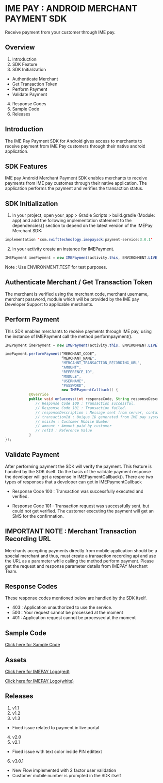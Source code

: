 # IME PAY : ANDROID MERCHANT PAYMENT SDK

Receive payment from your customer through IME pay.

Overview
--------

1. Introduction
2. SDK Feature
3. SDK Initialization
  * Authenticate Merchant
  * Get Transaction Token
  * Perform Payment
  * Validate Payment
4. Response Codes
5. Sample Code
6. Releases

Introduction
------------

The IME Pay Payment SDK for Android gives access to merchants to receive payment from IME Pay customers through their native android application.

SDK Features
------------
IME pay Android Merchant Payment SDK enables merchants to receive payments from IME pay customes through their native application. The application performs the payment and verifies the transaction status.

SDK Initialization 
------------------
1. In your project, open your_app > Gradle Scripts > build.gradle (Module: app) and add the following implementation statement  to the dependencies{} section to depend on the latest version of the IMEPay Merchant SDK: 
```java
implementation 'com.swifttechnology.imepaysdk:payment-service:3.0.1'
```
2. In your activity create an instance for IMEPayment.

```java
IMEPayment imePayment = new IMEPayment(activity.this, ENVIRONMENT.LIVE);
```

Note : Use ENVIRONMENT.TEST for test purposes.

Authenticate Merchant / Get Transaction Token
---------------------------------------------

The merchant is verified using the merchant code, merchant username, merchant password, module which will be provided by the IME pay Developer Support to applicable merchants. 

Perform Payment
---------------

This SDK enables merchants to receive payments through IME pay, using the instance of IMEPayment call the method performpayment().

```java
IMEPayment imePayment = new IMEPayment(activity.this, ENVIRONMENT.LIVE);

imePayment.performPayment(“MERCHANT_CODE”, 
                          “MERCHANT_NAME", 
                          "MERCAHNT_TRANSACTION_RECORDING_URL",
                          "AMOUNT",
                          "REFERENCE_ID", 
                          "MODULE",
                          "USERNAME",
                          "PASSWORD",
                          new IMEPaymentCallback() {
           @Override
           public void onSuccess(int responseCode, String responseDescription, String transactionId, String msisdn, String    amount, String refId) {
              // Response Code 100 : Transaction successful.
              // Response Code 101 : Transaction failed. 
              // responseDescription : Message sent from server, contains transaction success message/ failure message with reason
              // transactionId : Unique ID generated from IME pay system
              // msisdn : Customer Mobile Number
              // amount : Amount paid by customer
              // refId : Reference Value
           }
});
```

Validate Payment
----------------
After performing payment the SDK will verify the payment. This feature is handled by the SDK itself. On the basis of the validate payment response the developer will get a response in IMEPaymentCallback(). There are two types of responses that a developer can get in IMEPaymentCallback 

* Response Code 100 : 
  Transaction was successfully executed and verified.

* Response Code 101 : 
  Transaction request was successfully sent, but could not get verified. The customer executing the payment will get an SMS for the confirmation.

IMPORTANT NOTE : Merchant Transaction Recording URL
---------------------------------------------------
Merchants accepting payments directly from mobile application should be a special merchant and thus, must create a transaction recording api and use the URL as a parameter while calling the method perform payment. Please get the request and response parameter details from IMEPAY Merchant Team.

Response Codes
--------------
These response codes mentioned below are handled by the SDK itself.

* 403 : Application unauthorized to use the service.
* 500 : Your request cannot be processed at the moment
* 401 : Application request cannot be processed at the moment

Sample Code
-----------

[ Click here for Sample Code ](https://github.com/imepay/imepaySDK_android/blob/master/SampleActivity.java)

Assets
------

[ Click here for IMEPAY Logo(red) ](https://github.com/imepay/imepaySDK_android/blob/master/Assets/IME-Pay-Logo_red.jpeg)

[ Click here for IMEPAY Logo(white) ](https://github.com/imepay/imepaySDK_android/blob/master/Assets/IME-Pay-Logo_white.jpeg)

Releases
-----------

1. v1.1
2. v1.2
3. v1.3
* Fixed issue related to payment in live portal
4. v2.0
5. v2.1
* Fixed issue with text color inside PIN edittext
6. v3.0.1
* New Flow implemented with 2 factor user validation
* Customer mobile number is prompted in the SDK itself
